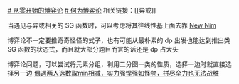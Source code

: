 [# 从零开始的博弈论](https://zhuanlan.zhihu.com/p/705613307)
[# 何为博弈论](https://www.luogu.com.cn/training/535042)
相关链接：[[异或]]

当遇见与异或相关的 SG 函数时，可以考虑将其往线性基上面去靠 [New Nim](https://www.luogu.com.cn/problem/P4301)

博弈论不一定要推奇奇怪怪的式子，也有可能从最朴素的 dp 出发也能达到推出类 SG 函数的状态式，而且就大部分题目而言的话还是 dp 占大头

博弈论问题，可以尝试将元素分组，利用二分图一类的性质，选择一边时就直接选择另一边 [偶遇两人选数取min相减，实力强悍强如怪物，拼尽全力也无法战胜](https://www.luogu.com.cn/problem/CF1839E)